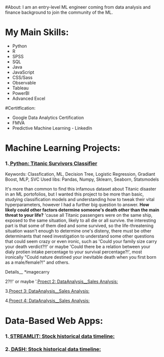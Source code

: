 #About:
I am an entry-level ML engineer coming from data analysis and finance background to join the community of the ML.

# My Main Skills:
  * Python         
  * R
  * SPSS
  * SQL
  * Java
  * JavaScript
  * CSS/Sass
  * Observable
  * Tableau
  * PowerBI
  * Advanced Excel
 
#Certitfication:
  * Google Data Analytics Certification
  * FMVA
  * Predictive Machine Learning - LinkedIn


# Machine Learning Projects:

### 1.[ Python: Titanic Survivors Classifier](https://github.com/taricov/titanic_survivors_classificier)
Keywords: Classfication, ML, Decision Tree, Logistic Regression, Gradiant Boost, MLP, SVC
Used libs: Pandas, Numpy, Sklearn, Seaborn, Statsmodels 

It's more than common to find this infamous dataset about Titanic disaster in an ML portofolios, but I wanted this project to be more than basic, studying classification models and understanding how to tweak their vital hyperparameters, however I had a further big question to answer. **How likely could other factors determine someone's death other than the main threat to your life?** 'cause all Titanic passengers were on the same ship, exposed to the same situation, likely to all die or all survive. the interesting part is that some of them died and some survived, so the life-threatening situation wasn't enough to determine one's disteny, there must be other determinants that need investigation to understand some other questions that could seem crazy or even ironic, such as 'Could your family size carry your death verdict?!!' or maybe 'Could there be a relation between your dialy protien intake percentage to your survival percentage?!', most ironically "Could nature destined your inevitable death when you first born as a male/female?!" and others.

Details__
*imagecarry

2?!!' or maybe '.[Proect 2: DataAnalysis__Sales Analysis:](https://github.com)

3.[Proect 3: DataAnalysis__Sales Analysis:](https://github.com)

4.[Proect 4: DataAnalysis__Sales Analysis:](https://github.com)


# Data-Based Web Apps:

### 1.[ STREAMLIT: Stock historical data timeline:](https://github.com/taricov/web_app_stocks)

### 2.[ DASH: Stock historical data timeline:](https://github.com/taricov/web_app_stocks)
